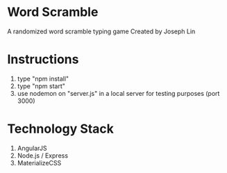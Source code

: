 # Word Scramble 
A randomized word scramble typing game
Created by Joseph Lin

# Instructions 
1) type "npm install" 
2) type "npm start" 
3) use nodemon on "server.js" in a local server for testing purposes (port 3000) 

# Technology Stack 
1) AngularJS 
2) Node.js / Express 
3) MaterializeCSS